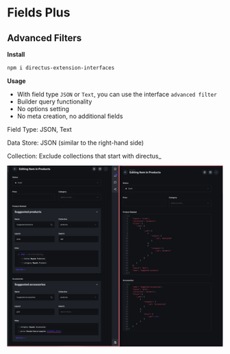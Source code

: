 # Fields Plus

## Advanced Filters
**Install**
```bash
npm i directus-extension-interfaces
```

**Usage**
- With field type `JSON` or `Text`, you can use the interface `advanced filter`
- Builder query functionality
- No options setting
- No meta creation, no additional fields

Field Type: JSON, Text

Data Store: JSON (similar to the right-hand side)

Collection: Exclude collections that start with directus_

![01.png](SCREENS%2F01.png)

